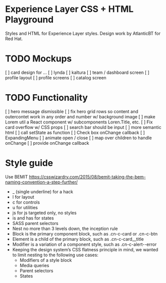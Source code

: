 # Experience Layer CSS + HTML Playground

Styles and HTML for Experience Layer styles.
Design work by AtlanticBT for Red Hat.

# TODO Mockups

[ ] card design for ...
    [ ] lynda
    [ ] kaltura
[ ] team / dashboard screen
[ ] profile layout
[ ] profile screens
[ ] catalog screen

# TODO Functionality

[ ] hero message dismissible
[ ] fix hero grid rows so content and outercontet work in any order and number w/ background image
[ ] make Lorem util a React component w/ subcomponents Loren.Title, etc.
[ ] Fix card overflow w/ CSS props
[ ] search bar should be input
[ ] more semantic html
[ ] call setState as function
[ ] Check box onChange callback
[ ] ExpandingMenu
    [ ] animate open / close
    [ ] map over children to handle onChange
    [ ] provide onChange callback

# Style guide

Use BEMIT
https://csswizardry.com/2015/08/bemit-taking-the-bem-naming-convention-a-step-further/
- _ (single underline) for a hack
- l for layout
- c for controls
- u for utilities
- js for js targeted only, no styles
- is and has for states
- SASS parent selectors
- Nest no more than 3 levels down, the inception rule
- Block is the primary component block, such as .cn-c-card or .cn-c-btn
- Element is a child of the primary block, such as .cn-c-card__title
- Modifier is a variation of a component style, such as .cn-c-alert--error
- Keeping the design system’s CSS flatness principle in mind, we wanted to limit nesting to the following use cases:
  - Modifiers of a style block
  - Media queries
  - Parent selectors
  - States
